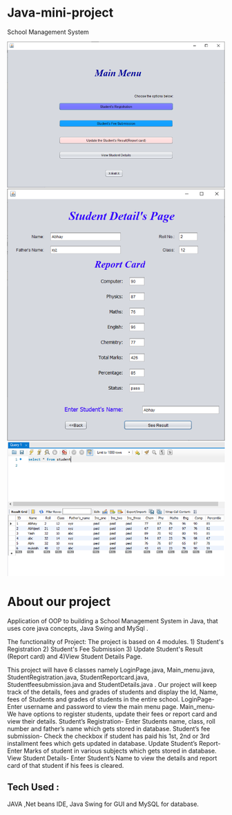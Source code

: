 # Java-mini-project
School Management System

![mainmenu](mainmenu.png)
![display](display.png)
![database](database.png)


<h1>About our project </h1>
Application of OOP to building a School Management System in Java, that uses core java concepts, Java Swing and MySql .

The functionality of Project: The project is based on 4 modules. 1) Student's Registration 2) Student's Fee Submission 3) Update Student's Result (Report card) and
4)View Student Details Page.

This project will have 6 classes namely LoginPage.java, Main_menu.java, StudentRegistration.java, StudentReportcard.java, Studentfeesubmission.java and StudentDetails.java .
Our project will keep track of the details, fees and grades of students and display the Id, Name, fees of Students and grades of students in the entire school.
LoginPage- Enter username and password to view the main menu page.
Main_menu- We have options to register students, update their fees or report card and view their details.
Student’s Registration- Enter Students name, class, roll number and father’s name which gets stored in database.
Student’s fee submission- Check the checkbox if student has paid his 1st, 2nd or 3rd installment fees which gets updated in database.
Update Student’s Report-  Enter Marks of student in various subjects which gets stored in database.
View Student Details- Enter Student’s Name to view the details and report card of that student if his fees is cleared.



<h2>Tech Used : </h2>
JAVA ,Net beans IDE, Java Swing for GUI and MySQL for database.
